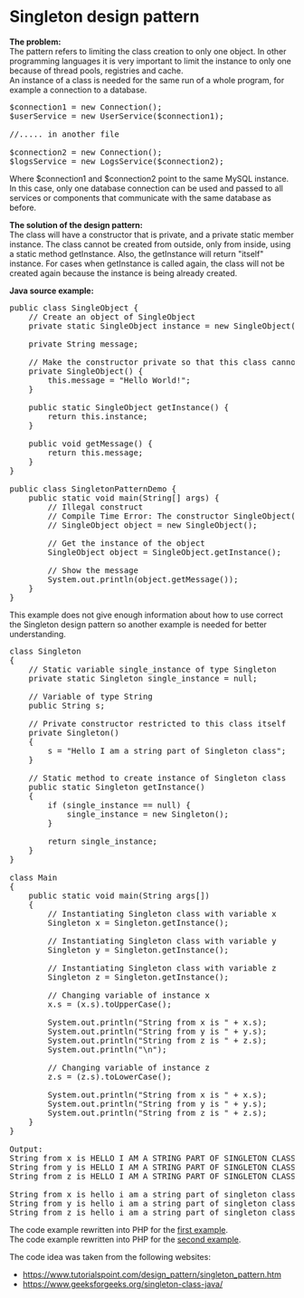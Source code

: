 # Singleton design pattern
**The problem:**<br/>
The pattern refers to limiting the class creation to only one object. In other programming languages it is very important to limit the instance to only one because of thread pools, registries and cache.<br/>
An instance of a class is needed for the same run of a whole program, for example a connection to a database. 

<pre>
$connection1 = new Connection();
$userService = new UserService($connection1);

//..... in another file

$connection2 = new Connection();
$logsService = new LogsService($connection2);
</pre>

Where $connection1 and $connection2 point to the same MySQL instance. In this case, only one database connection can be used and passed to all services or components that communicate with the same database as before. 

**The solution of the design pattern:**<br/>
The class will have a constructor that is private, and a private static member instance. The class cannot be created from outside, only from inside, using a static method getInstance. Also, the getInstance will return "itself" instance. For cases when getInstance is called again, the class will not be created again because the instance is being already created.

**Java source example:**
<pre>
public class SingleObject {
    // Create an object of SingleObject
    private static SingleObject instance = new SingleObject();
    
    private String message;

    // Make the constructor private so that this class cannot be instantiated
    private SingleObject() {
        this.message = "Hello World!"; 
    }

    public static SingleObject getInstance() {
        return this.instance;
    }

    public void getMessage() {
        return this.message;
    }
}

public class SingletonPatternDemo {
    public static void main(String[] args) {
        // Illegal construct
        // Compile Time Error: The constructor SingleObject() is not visible
        // SingleObject object = new SingleObject();

        // Get the instance of the object
        SingleObject object = SingleObject.getInstance();

        // Show the message
        System.out.println(object.getMessage());
    }
}
</pre>

This example does not give enough information about how to use correct the Singleton design pattern so another example is needed for better understanding.

<pre>
class Singleton 
{ 
    // Static variable single_instance of type Singleton 
    private static Singleton single_instance = null; 
  
    // Variable of type String 
    public String s; 
  
    // Private constructor restricted to this class itself 
    private Singleton() 
    { 
        s = "Hello I am a string part of Singleton class"; 
    } 
  
    // Static method to create instance of Singleton class 
    public static Singleton getInstance() 
    { 
        if (single_instance == null) {
            single_instance = new Singleton(); 
        }
  
        return single_instance; 
    } 
} 

class Main 
{ 
    public static void main(String args[]) 
    { 
        // Instantiating Singleton class with variable x 
        Singleton x = Singleton.getInstance(); 
  
        // Instantiating Singleton class with variable y 
        Singleton y = Singleton.getInstance(); 
  
        // Instantiating Singleton class with variable z 
        Singleton z = Singleton.getInstance(); 
  
        // Changing variable of instance x 
        x.s = (x.s).toUpperCase(); 
  
        System.out.println("String from x is " + x.s); 
        System.out.println("String from y is " + y.s); 
        System.out.println("String from z is " + z.s); 
        System.out.println("\n"); 
  
        // Changing variable of instance z 
        z.s = (z.s).toLowerCase(); 
  
        System.out.println("String from x is " + x.s); 
        System.out.println("String from y is " + y.s); 
        System.out.println("String from z is " + z.s); 
    } 
} 

Output: 
String from x is HELLO I AM A STRING PART OF SINGLETON CLASS
String from y is HELLO I AM A STRING PART OF SINGLETON CLASS
String from z is HELLO I AM A STRING PART OF SINGLETON CLASS

String from x is hello i am a string part of singleton class
String from y is hello i am a string part of singleton class
String from z is hello i am a string part of singleton class
</pre>

The code example rewritten into PHP for the [first example](https://github.com/bulbulica2/designpatternsphp/blob/master/Singleton/index.php). <br/>
The code example rewritten into PHP for the [second example](https://github.com/bulbulica2/designpatternsphp/blob/master/Singleton/connection.php).

The code idea was taken from the following websites:
* https://www.tutorialspoint.com/design_pattern/singleton_pattern.htm
* https://www.geeksforgeeks.org/singleton-class-java/
